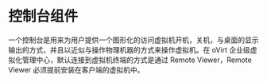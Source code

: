# 控制台组件

一个控制台是用来为用户提供一个图形化的访问虚拟机开机，关机，与桌面的显示输出的方式，并且以近似与操作物理机器的方式来操作虚拟机。在
oVirt 企业级虚拟化管理中心，默认连接到虚拟机终端的方式是通过 Remote Viewer，Remote Viewer
必须提前安装在客户端的虚拟机中。
